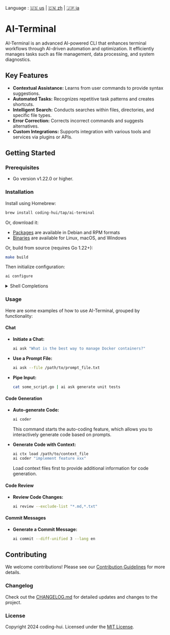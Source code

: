 Language : [🇺🇸 us](./README.md) | [🇨🇳 zh](./README_zh.md) | [🇯🇵 ja](./README_ja.md)

# AI-Terminal

AI-Terminal is an advanced AI-powered CLI that enhances terminal workflows through AI-driven automation and
optimization. It efficiently manages tasks such as file management, data processing, and system diagnostics.

## Key Features

- **Contextual Assistance:** Learns from user commands to provide syntax suggestions.
- **Automated Tasks:** Recognizes repetitive task patterns and creates shortcuts.
- **Intelligent Search:** Conducts searches within files, directories, and specific file types.
- **Error Correction:** Corrects incorrect commands and suggests alternatives.
- **Custom Integrations:** Supports integration with various tools and services via plugins or APIs.

## Getting Started

### Prerequisites

- Go version v1.22.0 or higher.

### Installation

Install using Homebrew:

```bash
brew install coding-hui/tap/ai-terminal
```

Or, download it:

- [Packages][releases] are available in Debian and RPM formats
- [Binaries][releases] are available for Linux, macOS, and Windows

[releases]: https://github.com/coding-hui/ai-terminal/releases

Or, build from source (requires Go 1.22+):

```sh
make build
```

Then initialize configuration:
```sh
ai configure
```

<details>
<summary>Shell Completions</summary>

All packages and archives come with pre-generated completion files for Bash,
ZSH, Fish, and PowerShell.

If you built it from source, you can generate them with:

```bash
ai completion bash -h
ai completion zsh -h
ai completion fish -h
ai completion powershell -h
```

If you use a package (like Homebrew, Debs, etc), the completions should be set
up automatically, given your shell is configured properly.

</details>

### Usage

Here are some examples of how to use AI-Terminal, grouped by functionality:

#### Chat

- **Initiate a Chat:**
  ```sh
  ai ask "What is the best way to manage Docker containers?"
  ```

- **Use a Prompt File:**
  ```sh
  ai ask --file /path/to/prompt_file.txt
  ```

- **Pipe Input:**
  ```sh
  cat some_script.go | ai ask generate unit tests
  ```

#### Code Generation

- **Auto-generate Code:**
  ```sh
  ai coder
  ```
  This command starts the auto-coding feature, which allows you to interactively generate code based on prompts.

- **Generate Code with Context:**
  ```sh
  ai ctx load /path/to/context_file
  ai coder "implement feature xxx"
  ```
  Load context files first to provide additional information for code generation.

#### Code Review

- **Review Code Changes:**
  ```sh
  ai review --exclude-list "*.md,*.txt"
  ```

#### Commit Messages

- **Generate a Commit Message:**
  ```sh
  ai commit --diff-unified 3 --lang en
  ```

## Contributing

We welcome contributions! Please see our [Contribution Guidelines](CONTRIBUTING.md) for more details.

### Changelog

Check out the [CHANGELOG.md](CHANGELOG.md) for detailed updates and changes to the project.

### License

Copyright 2024 coding-hui. Licensed under the [MIT License](LICENSE).

